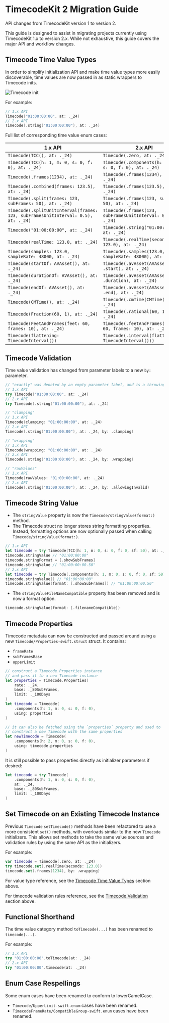 # TimecodeKit 2 Migration Guide

API changes from TimecodeKit version 1 to version 2.

This guide is designed to assist in migrating projects currently using TimecodeKit 1.x to version 2.x. While not exhaustive, this guide covers the major API and workflow changes. 

## Timecode Time Value Types

In order to simplify initialization API and make time value types more easily discoverable, time values are now passed in as static wrappers to Timecode inits.

![Timecode init](timecode-init.png)

For example:

```swift
// 1.x API
Timecode("01:00:00:00", at: ._24)
// 2.x API
Timecode(.string("01:00:00:00"), at: ._24)
```

Full list of corresponding time value enum cases:

| 1.x API                                                      | 2.x API                                                      |
| ------------------------------------------------------------ | ------------------------------------------------------------ |
| `Timecode(TCC(), at: ._24)`                                  | `Timecode(.zero, at: ._24)`                                  |
| `Timecode(TCC(h: 1, m: 0, s: 0, f: 0), at: ._24)`            | `Timecode(.components(h: 1, m: 0, s: 0, f: 0), at: ._24)`    |
| `Timecode(.frames(1234), at: ._24)`                          | `Timecode(.frames(1234), at: ._24)`                          |
| `Timecode(.combined(frames: 123.5), at: ._24)`               | `Timecode(.frames(123.5), at: ._24)`                         |
| `Timecode(.split(frames: 123, subFrames: 50), at: ._24)`     | `Timecode(.frames(123, subFrames: 50), at: ._24)`            |
| `Timecode(.splitUnitInterval(frames: 123, subFramesUnitInterval: 0.5), at: ._24)` | `Timecode(.frames(123, subFramesUnitInterval: 0.5), at: ._24)` |
| `Timecode("01:00:00:00", at: ._24)`                          | `Timecode(.string("01:00:00:00"), at: ._24)`                 |
| `Timecode(realTime: 123.0, at: ._24)`                        | `Timecode(.realTime(seconds: 123.0), at: ._24)`              |
| `Timecode(samples: 123.0, sampleRate: 48000, at: ._24)`      | `Timecode(.samples(123.0, sampleRate: 48000), at: ._24)`     |
| `Timecode(startOf: AVAsset(), at: ._24)`                     | `Timecode(.avAsset(AVAsset(), .start), at: ._24)`            |
| `Timecode(durationOf: AVAsset(), at: ._24)`                  | `Timecode(.avAsset(AVAsset(), .duration), at: ._24)`         |
| `Timecode(endOf: AVAsset(), at: ._24)`                       | `Timecode(.avAsset(AVAsset(), .end), at: ._24)`              |
| `Timecode(CMTime(), at: ._24)`                               | `Timecode(.cmTime(CMTime()), at: ._24)`                      |
| `Timecode(Fraction(60, 1), at: ._24)`                        | `Timecode(.rational(60, 1), at: ._24)`                       |
| `Timecode(FeetAndFrames(feet: 60, frames: 10), at: ._24)`    | `Timecode(.feetAndFrames(feet: 60, frames: 10), at: ._24)`   |
| `Timecode(flattening: TimecodeInterval())`                   | `Timecode(.interval(flattening: TimecodeInterval()))`        |

## Timecode Validation

Time value validation has changed from parameter labels to a new `by:` parameter.

```swift
// "exactly" was denoted by an empty parameter label, and is a throwing init
// 1.x API
try Timecode("01:00:00:00", at: ._24)
// 2.x API
try Timecode(.string("01:00:00:00"), at: ._24)

// "clamping"
// 1.x API
Timecode(clamping: "01:00:00:00", at: ._24)
// 2.x API
Timecode(.string("01:00:00:00"), at: ._24, by: .clamping)

// "wrapping"
// 1.x API
Timecode(wrapping: "01:00:00:00", at: ._24)
// 2.x API
Timecode(.string("01:00:00:00"), at: ._24, by: .wrapping)

// "rawValues"
// 1.x API
Timecode(rawValues: "01:00:00:00", at: ._24)
// 2.x API
Timecode(.string("01:00:00:00"), at: ._24, by: .allowingInvalid)
```

## Timecode String Value

- The `stringValue` property is now the ``Timecode/stringValue(format:)`` method.
- The Timecode struct no longer stores string formatting properties. Instead, formatting options are now optionally passed when calling ``Timecode/stringValue(format:)``.

```swift
// 1.x API
let timecode = try Timecode(TCC(h: 1, m: 0, s: 0, f: 0, sf: 50), at: ._24)
timecode.stringValue // "01:00:00:00"
timecode.stringFormat = [.showSubFrames]
timecode.stringValue // "01:00:00:00.50"
// 2.x API
let timecode = try Timecode(.components(h: 1, m: 0, s: 0, f: 0, sf: 50), at: ._24)
timecode.stringValue() // "01:00:00:00"
timecode.stringValue(format: [.showSubFrames]) // "01:00:00:00.50"
```

- The `stringValueFileNameCompatible` property has been removed and is now a format option.

```swift
timecode.stringValue(format: [.filenameCompatible])
```

## Timecode Properties

Timecode metadata can now be constructed and passed around using a new ``Timecode/Properties-swift.struct`` struct. It contains:

- `frameRate`
- `subFramesBase`
- `upperLimit`

```swift
// construct a Timecode.Properties instance
// and pass it to a new Timecode instance
let properties = Timecode.Properties(
    rate: ._24,
    base: ._80SubFrames,
    limit: ._100Days
)
let timecode = Timecode(
    .components(h: 1, m: 0, s: 0, f: 0),
    using: properties
)

// it can also be fetched using the `properties` property and used to
// construct a new Timecode with the same properties
let newTimecode = Timecode(
    .components(h: 2, m: 0, s: 0, f: 0),
    using: timecode.properties
)
```

It is still possible to pass properties directly as initializer parameters if desired:

```swift
let timecode = try Timecode(
    .components(h: 1, m: 0, s: 0, f: 0), 
    at: ._24,
    base: ._80SubFrames,
    limit: ._100Days
)
```

## Set Timecode on an Existing Timecode Instance

Previous `Timecode` `setTimecode()` methods have been refactored to use a more consistent `set()` methods, with overloads similar to the new `Timecode` initializers. This allows set methods to take the same value sources and validation rules by using the same API as the initializers.

For example:

```swift
var timecode = Timecode(.zero, at: ._24)
try timecode.set(.realTime(seconds: 123.0))
timecode.set(.frames(1234), by: .wrapping)
```

For value type reference, see the [Timecode Time Value Types](#Timecode-Time-Value-Types) section above.

For timecode validation rules reference, see the [Timecode Validation](#Timecode-Validation) section above.

## Functional Shorthand

The time value category method `toTimecode(...)` has been renamed to `timecode(...)`.

For example:

```swift
// 1.x API
try "01:00:00:00".toTimecode(at: ._24)
// 2.x API
try "01:00:00:00".timecode(at: ._24)
```

## Enum Case Respellings

Some enum cases have been renamed to conform to lowerCamelCase.

- ``Timecode/UpperLimit-swift.enum`` cases have been renamed.
- ``TimecodeFrameRate/CompatibleGroup-swift.enum`` cases have been renamed.
